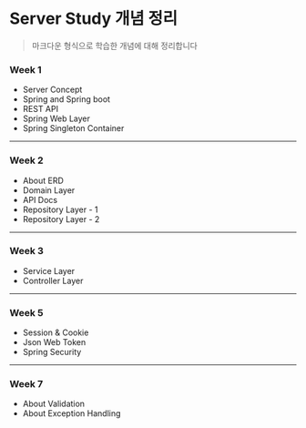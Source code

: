 # Server Study 개념 정리
> 마크다운 형식으로 학습한 개념에 대해 정리합니다

### Week 1

- Server Concept
- Spring and Spring boot
- REST API
- Spring Web Layer
- Spring Singleton Container

---

### Week 2

- About ERD
- Domain Layer
- API Docs
- Repository Layer - 1
- Repository Layer - 2

---

### Week 3

- Service Layer
- Controller Layer

---

### Week 5

- Session & Cookie
- Json Web Token
- Spring Security

---

### Week 7

- About Validation
- About Exception Handling

